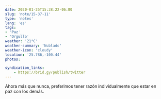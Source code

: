 ```yaml
---
date: 2020-01-25T15:38:22-06:00
slug: 'note/15-37-11'
type: 'notes'
lang: 'es'
tags:
- 'Paz'
- 'Orgullo'
weather: '21°C'
weather-summary: 'Nublado'
weather-icon: 'cloudy'
location: '25.786,-100.44'
photos:

syndication_links:
    - https://brid.gy/publish/twitter
---
```

Ahora más que nunca, preferimos tener razón individualmente que estar en paz con los demás.

 